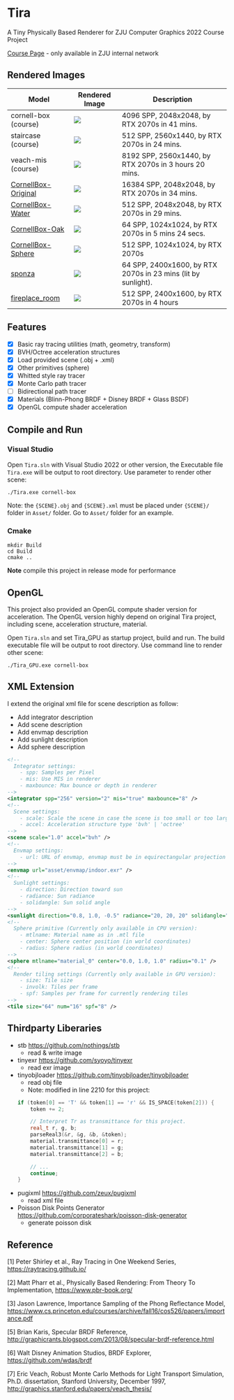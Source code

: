 # Tira

A Tiny Physically Based Renderer for ZJU Computer Graphics 2022 Course Project

[Course Page](http://10.76.1.181/courses/graphics/2022/) - only available in ZJU internal network

## Rendered Images

| Model                                                                         | Rendered Image                              | Description                                                   |
|-------------------------------------------------------------------------------|---------------------------------------------|---------------------------------------------------------------|
| cornell-box (course)                                                          | ![](./Image/cornell-box_4096.png)           | 4096 SPP, 2048x2048, by RTX 2070s in 41 mins.                 |
| staircase (course)                                                            | ![](./Image/staircase_512.png)              | 512 SPP, 2560x1440, by RTX 2070s in 24 mins.                  |
| veach-mis (course)                                                            | ![](./Image/veach-mis_8192.png)             | 8192 SPP, 2560x1440, by RTX 2070s in 3 hours 20 mins.         |
| [CornellBox-Original](https://casual-effects.com/g3d/data10/index.html#mesh5) | ![](./Image/CornellBox-Original_16384.png)  | 16384 SPP, 2048x2048, by RTX 2070s in 34 mins.                |
| [CornellBox-Water](https://casual-effects.com/g3d/data10/index.html#mesh5)    | ![](./Image/CornellBox-Water_512.png)       | 512 SPP, 2048x2048, by RTX 2070s in 29 mins.                  |
| [CornellBox-Oak](https://casual-effects.com/g3d/data10/index.html#mesh37)     | ![](./Image/CornellBox-Oak_64.png)          | 64 SPP, 1024x1024, by RTX 2070s in 5 mins 24 secs.            |
| [CornellBox-Sphere](https://casual-effects.com/g3d/data10/index.html#mesh5)   | ![](./Image/CornellBox-Sphere_512.png)      | 512 SPP, 1024x1024, by RTX 2070s                              |
| [sponza](https://casual-effects.com/g3d/data10/index.html#mesh10)             | ![](./Image/sponza_64.png)                  | 64 SPP, 2400x1600, by RTX 2070s in 23 mins (lit by sunlight). |
| [fireplace_room](https://casual-effects.com/g3d/data10/index.html#mesh13)     | ![](./Image/fireplace_room_512.png)         | 512 SPP, 2400x1600, by RTX 2070s in 4 hours                   |

## Features

- [x] Basic ray tracing utilities (math, geometry, transform)
- [x] BVH/Octree acceleration structures
- [x] Load provided scene (.obj + .xml)
- [x] Other primitives (sphere)
- [x] Whitted style ray tracer
- [x] Monte Carlo path tracer
- [ ] Bidirectional path tracer
- [x] Materials (Blinn-Phong BRDF + Disney BRDF + Glass BSDF)
- [x] OpenGL compute shader acceleration

## Compile and Run

### Visual Studio

Open `Tira.sln` with Visual Studio 2022 or other version, the Executable file `Tira.exe` will be output to root directory. Use parameter to render other scene:

```shell
./Tira.exe cornell-box
```

Note: the `{SCENE}.obj` and `{SCENE}.xml` must be placed under `{SCENE}/` folder in `Asset/` folder. Go to `Asset/` folder for an example.

### Cmake

```shell
mkdir Build
cd Build
cmake ..
```

**Note** compile this project in release mode for performance

## OpenGL

This project also provided an OpenGL compute shader version for acceleration. The OpenGL version highly depend on original Tira project, including scene, acceleration structure, material.

Open `Tira.sln` and set Tira_GPU as startup project, build and run. The build executable file will be output to root directory. Use command line to render other scene:

```shell
./Tira_GPU.exe cornell-box
```

## XML Extension

I extend the original xml file for scene description as follow:

- Add integrator description
- Add scene description
- Add envmap description
- Add sunlight description
- Add sphere description

```xml
<!-- 
  Integrator settings:
    - spp: Samples per Pixel
    - mis: Use MIS in renderer
    - maxbounce: Max bounce or depth in renderer
-->
<integrator spp="256" version="2" mis="true" maxbounce="8" />
<!-- 
  Scene settings:
    - scale: Scale the scene in case the scene is too small or too large
    - accel: Acceleration structure type 'bvh' | 'octree'
-->
<scene scale="1.0" accel="bvh" />
<!-- 
  Envmap settings:
    - url: URL of envmap, envmap must be in equirectangular projection
-->
<envmap url="asset/envmap/indoor.exr" />
<!-- 
  Sunlight settings:
    - direction: Direction toward sun
    - radiance: Sun radiance
    - solidangle: Sun solid angle
-->
<sunlight direction="0.8, 1.0, -0.5" radiance="20, 20, 20" solidangle="0.0687" />
<!-- 
  Sphere primitive (Currently only available in CPU version):
    - mtlname: Material name as in .mtl file
    - center: Sphere center position (in world coordinates)
    - radius: Sphere radius (in world coordinates)
-->
<sphere mtlname="material_0" center="0.0, 1.0, 1.0" radius="0.1" />
<!-- 
  Render tiling settings (Currently only available in GPU version):
    - size: Tile size
    - involk: Tiles per frame
    - spf: Samples per frame for currently rendering tiles
-->
<tile size="64" num="16" spf="8" />
```

## Thirdparty Liberaries

- stb https://github.com/nothings/stb
  - read & write image
- tinyexr https://github.com/syoyo/tinyexr
  - read exr image
- tinyobjloader https://github.com/tinyobjloader/tinyobjloader
  - read obj file
  - Note: modified in line 2210 for this project:
  ```c++
  if (token[0] == 'T' && token[1] == 'r' && IS_SPACE(token[2])) {
      token += 2;

      // Interpret Tr as transmittance for this project.
      real_t r, g, b;
      parseReal3(&r, &g, &b, &token);
      material.transmittance[0] = r;
      material.transmittance[1] = g;
      material.transmittance[2] = b;

      // ...
      continue;
  }
  ```
- pugixml https://github.com/zeux/pugixml
  - read xml file
- Poisson Disk Points Generator https://github.com/corporateshark/poisson-disk-generator
  - generate poisson disk

## Reference

[1] Peter Shirley et al., Ray Tracing in One Weekend Series, https://raytracing.github.io/

[2] Matt Pharr et al., Physically Based Rendering: From Theory To Implementation, https://www.pbr-book.org/

[3] Jason Lawrence, Importance Sampling of the Phong Reflectance Model, https://www.cs.princeton.edu/courses/archive/fall16/cos526/papers/importance.pdf

[5] Brian Karis, Specular BRDF Reference, http://graphicrants.blogspot.com/2013/08/specular-brdf-reference.html

[6] Walt Disney Animation Studios, BRDF Explorer, https://github.com/wdas/brdf

[7] Eric Veach, Robust Monte Carlo Methods for Light Transport Simulation, Ph.D. dissertation, Stanford University, December 1997, http://graphics.stanford.edu/papers/veach_thesis/